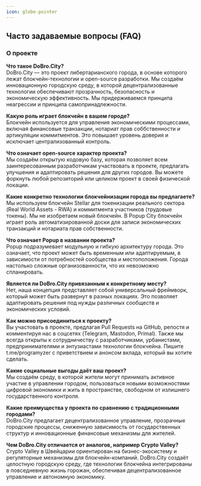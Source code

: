 ```yaml
---
icon: globe-pointer
---
```


## **Часто задаваемые вопросы (FAQ)**

### **О проекте**  
**Что такое DoBro.City?**  
DoBro.City — это проект либертарианского города, в основе которого лежат блокчейн-технологии и open-source разработки. Мы создаём инновационную городскую среду, в которой децентрализованные технологии обеспечивают прозрачность, безопасность и экономическую эффективность. Мы придерживаемся принципа неагрессии и принципа самопринадлежности.    

**Какую роль играет блокчейн в вашем городе?**  
Блокчейн используется для управления экономическими процессами, включая финансовые транзакции, нотариат прав соббственности и артикуляции коммитментов. Это повышает уровень доверия и исключает централизованный контроль.

**Что означает open-source характер проекта?**  
Мы создаём открытую кодовую базу, которая позволяет всем заинтересованным разработчикам участвовать в проекте, предлагать улучшения и адаптировать решения для других городов. Вы можете форкнуть любой репозиторий или целиком проект в своей физической локации. 

**Какие конкретно технологии блокчейнизации города вы предлагаете?**  
Мы используем блокчейн Stellar для токенизации реального сектора (Real World Assets - RWA) и коммитмента участников (трудовые токены). Мы не изобретаем новый блокчейн. В Popup City блокчейн играет роль автоматизированной доски для записи экономических транзакций и нотариата прав собственности. 

**Что означает Popup в названии проекта?**  
Popup подразумевает модульную и гибкую архитектуру города. Это означает, что проект может быть временным или адаптируемым, в зависимости от потребностей сообщества и местоположения. Города настолько сложные организованности, что их невозможно спланировать. 

**Является ли DoBro.City привязанным к конкретному месту?**  
Нет, наша концепция представляет собой универсальный фреймворк, который может быть развернут в разных локациях. Это позволяет адаптировать решения под нужды различных сообществ и экономических условий.  

**Как можно присоединиться к проекту?**  
Вы участовать в проекте, предлагая Pull Requests на GitHub, репостя и комментируя нас в соцсетях (Telegram, Mastodon, Primal). Также мы всегда открыты к сотрудничеству с разработчиками, урбанистами, предпринимателями и энтузиастами технологии блокчейна. Пишите t.me/programyzer с приветствием и анонсом вклада, который вы хотите сделать. 

**Какие социальные выгоды даёт ваш проект?**  
Мы создаём среду, в которой жители могут принимать активное участие в управлении городом, пользоваться новыми возможностями цифровой экономики и жить в пространстве, свободном от излишнего государственного контроля.  

**Какие преимущества у проекта по сравнению с традиционными городами?**  
DoBro.City предлагает децентрализованное управление, прозрачные городские процессы, сниженную зависимость от государственных структур и инновационные финансовые механизмы для жителей.  

**Чем DoBro.City отличается от аналогов, например Crypto Valley?**  
Crypto Valley в Швейцарии ориентирован на бизнес-экосистему и регуляторные механизмы для блокчейн-компаний. DoBro.City создаёт целостную городскую среду, где технологии блокчейна интегрированы в повседневную жизнь горожан, обеспечивая децентрализованное управление и автономную экономику.  
